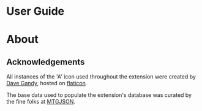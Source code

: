 # User Guide

# About

## Acknowledgements

All instances of the 'A' icon used throughout the extension were created by [Dave Gandy](https://www.flaticon.com/authors/dave-gandy), hosted on [flaticon](https://www.flaticon.com).

The base data used to populate the extension's database was curated by the fine folks at [MTGJSON](https://mtgjson.com).